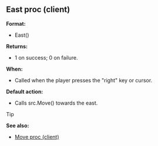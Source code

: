 ## East proc (client)

**Format:**
+   East()
<!-- -->
**Returns:**
+   1 on success; 0 on failure.
<!-- -->
**When:**
+   Called when the player presses the \"right\" key or cursor.
<!-- -->
**Default action:**
+   Calls src.Move() towards the east.

> [!TIP] 
> **See also:**
> +   [Move proc (client)](/ref/client/proc/Move.md) <!-- -->